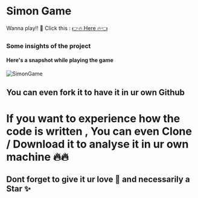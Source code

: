 # Simon Game

Wanna play!! 🤩 Click this : [👉🔥 Here 🔥👈](https://enjoysimongame.netlify.app)

### Some insights of the project

#### Here's a snapshot while playing the game 
![SimonGame](https://user-images.githubusercontent.com/64856348/99806523-2573c480-2b64-11eb-8d53-011613b1bc88.JPG)




## You can even fork it to have it in ur own Github
# If you want to experience how the code is written , You can even Clone / Download it to analyse it in ur own machine 🔥🔥

## Dont forget to give it ur love 💝 and necessarily a Star ✨
